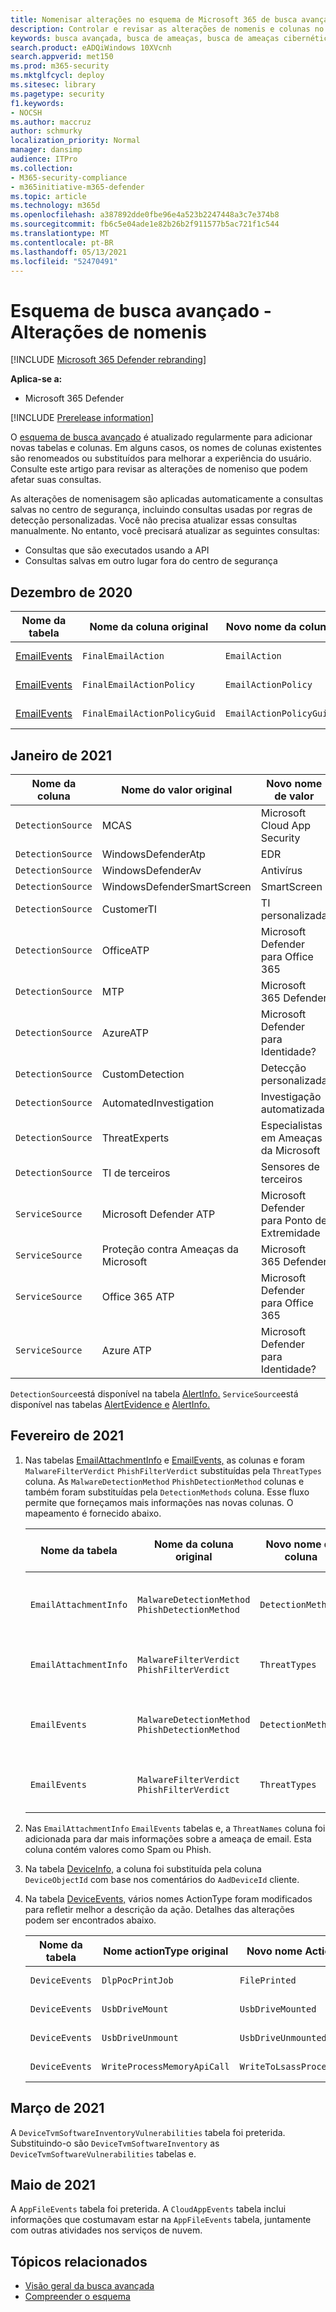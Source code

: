 ```yaml
---
title: Nomenisar alterações no esquema de Microsoft 365 de busca avançada do Defender
description: Controlar e revisar as alterações de nomenis e colunas no esquema de busca avançado
keywords: busca avançada, busca de ameaças, busca de ameaças cibernéticas, Microsoft 365 Defender, microsoft 365, m365, pesquisa, consulta, telemetria, referência de esquema, kusto, tabela, dados, alterações de nome, renomeação
search.product: eADQiWindows 10XVcnh
search.appverid: met150
ms.prod: m365-security
ms.mktglfcycl: deploy
ms.sitesec: library
ms.pagetype: security
f1.keywords:
- NOCSH
ms.author: maccruz
author: schmurky
localization_priority: Normal
manager: dansimp
audience: ITPro
ms.collection:
- M365-security-compliance
- m365initiative-m365-defender
ms.topic: article
ms.technology: m365d
ms.openlocfilehash: a387892dde0fbe96e4a523b2247448a3c7e374b8
ms.sourcegitcommit: fb6c5e04ade1e82b26b2f911577b5ac721f1c544
ms.translationtype: MT
ms.contentlocale: pt-BR
ms.lasthandoff: 05/13/2021
ms.locfileid: "52470491"
---
```

# <a name="advanced-hunting-schema---naming-changes"></a>Esquema de busca avançado - Alterações de nomenis

[!INCLUDE [Microsoft 365 Defender rebranding](../includes/microsoft-defender.md)]


**Aplica-se a:**
- Microsoft 365 Defender

[!INCLUDE [Prerelease information](../includes/prerelease.md)]

O [esquema de busca avançado](advanced-hunting-schema-tables.md) é atualizado regularmente para adicionar novas tabelas e colunas. Em alguns casos, os nomes de colunas existentes são renomeados ou substituídos para melhorar a experiência do usuário. Consulte este artigo para revisar as alterações de nomeniso que podem afetar suas consultas.

As alterações de nomenisagem são aplicadas automaticamente a consultas salvas no centro de segurança, incluindo consultas usadas por regras de detecção personalizadas. Você não precisa atualizar essas consultas manualmente. No entanto, você precisará atualizar as seguintes consultas:
- Consultas que são executados usando a API
- Consultas salvas em outro lugar fora do centro de segurança

## <a name="december-2020"></a>Dezembro de 2020

| Nome da tabela | Nome da coluna original | Novo nome da coluna | Motivo da alteração
|--|--|--|--|
| [EmailEvents](advanced-hunting-emailevents-table.md) | `FinalEmailAction` | `EmailAction` | Comentários do cliente |
| [EmailEvents](advanced-hunting-emailevents-table.md) | `FinalEmailActionPolicy` | `EmailActionPolicy` | Comentários do cliente |
| [EmailEvents](advanced-hunting-emailevents-table.md) | `FinalEmailActionPolicyGuid` | `EmailActionPolicyGuid` | Comentários do cliente |

## <a name="january-2021"></a>Janeiro de 2021

| Nome da coluna | Nome do valor original | Novo nome de valor | Motivo da alteração
|--|--|--|--|
| `DetectionSource` | MCAS |    Microsoft Cloud App Security | Rebranding |
| `DetectionSource` | WindowsDefenderAtp|   EDR| Rebranding |
| `DetectionSource` | WindowsDefenderAv | Antivírus | Rebranding |
| `DetectionSource` | WindowsDefenderSmartScreen |  SmartScreen | Rebranding |
| `DetectionSource` | CustomerTI |  TI personalizada | Rebranding |
| `DetectionSource` | OfficeATP | Microsoft Defender para Office 365 | Rebranding |
| `DetectionSource` | MTP   | Microsoft 365 Defender | Rebranding |
| `DetectionSource` | AzureATP |    Microsoft Defender para Identidade? | Rebranding |
| `DetectionSource` | CustomDetection   | Detecção personalizada | Rebranding |
| `DetectionSource` | AutomatedInvestigation |Investigação automatizada | Rebranding |
| `DetectionSource` | ThreatExperts | Especialistas em Ameaças da Microsoft | Rebranding |
| `DetectionSource` | TI de terceiros | Sensores de terceiros | Rebranding |
| `ServiceSource` | Microsoft Defender ATP| Microsoft Defender para Ponto de Extremidade | Rebranding |
|`ServiceSource` |Proteção contra Ameaças da Microsoft   | Microsoft 365 Defender | Rebranding |
| `ServiceSource` | Office 365 ATP  |Microsoft Defender para Office 365 | Rebranding |
| `ServiceSource` |Azure ATP    |Microsoft Defender para Identidade? | Rebranding |

`DetectionSource`está disponível na tabela [AlertInfo.](advanced-hunting-alertinfo-table.md) `ServiceSource`está disponível nas tabelas [AlertEvidence e](advanced-hunting-alertevidence-table.md) [AlertInfo.](advanced-hunting-alertinfo-table.md) 

## <a name="february-2021"></a>Fevereiro de 2021

1. Nas tabelas [EmailAttachmentInfo](advanced-hunting-emailattachmentinfo-table.md) e [EmailEvents,](advanced-hunting-emailevents-table.md) as colunas e foram `MalwareFilterVerdict` `PhishFilterVerdict` substituídas pela `ThreatTypes` coluna. As `MalwareDetectionMethod` `PhishDetectionMethod` colunas e também foram substituídas pela `DetectionMethods` coluna. Esse fluxo permite que forneçamos mais informações nas novas colunas. O mapeamento é fornecido abaixo.

    | Nome da tabela | Nome da coluna original | Novo nome da coluna | Motivo da alteração
    |--|--|--|--|
    | `EmailAttachmentInfo` | `MalwareDetectionMethod` <br> `PhishDetectionMethod` | `DetectionMethods` | Incluir mais métodos de detecção |
    | `EmailAttachmentInfo`  | `MalwareFilterVerdict` <br>`PhishFilterVerdict` | `ThreatTypes` | Incluir mais tipos de ameaça |
    | `EmailEvents` | `MalwareDetectionMethod` <br> `PhishDetectionMethod` | `DetectionMethods` | Incluir mais métodos de detecção |
    | `EmailEvents` | `MalwareFilterVerdict` <br>`PhishFilterVerdict` | `ThreatTypes` | Incluir mais tipos de ameaça |


2. Nas `EmailAttachmentInfo` `EmailEvents` tabelas e, a `ThreatNames` coluna foi adicionada para dar mais informações sobre a ameaça de email. Esta coluna contém valores como Spam ou Phish.

3. Na tabela [DeviceInfo,](advanced-hunting-deviceinfo-table.md) a coluna foi substituída pela coluna `DeviceObjectId` com base nos comentários do `AadDeviceId` cliente.

4. Na tabela [DeviceEvents,](advanced-hunting-deviceevents-table.md) vários nomes ActionType foram modificados para refletir melhor a descrição da ação. Detalhes das alterações podem ser encontrados abaixo.

    | Nome da tabela | Nome actionType original | Novo nome ActionType | Motivo da alteração
    |--|--|--|--|
    | `DeviceEvents` | `DlpPocPrintJob` | `FilePrinted` | Comentários do cliente |
    | `DeviceEvents` | `UsbDriveMount` | `UsbDriveMounted` | Comentários do cliente |
    | `DeviceEvents` | `UsbDriveUnmount` | `UsbDriveUnmounted` | Comentários do cliente |
    | `DeviceEvents` | `WriteProcessMemoryApiCall` | `WriteToLsassProcessMemory` | Comentários do cliente |

## <a name="march-2021"></a>Março de 2021

A `DeviceTvmSoftwareInventoryVulnerabilities` tabela foi preterida. Substituindo-o são `DeviceTvmSoftwareInventory` as `DeviceTvmSoftwareVulnerabilities` tabelas e.

## <a name="may-2021"></a>Maio de 2021

A `AppFileEvents` tabela foi preterida. A `CloudAppEvents` tabela inclui informações que costumavam estar na `AppFileEvents` tabela, juntamente com outras atividades nos serviços de nuvem.

## <a name="related-topics"></a>Tópicos relacionados
- [Visão geral da busca avançada](advanced-hunting-overview.md)
- [Compreender o esquema](advanced-hunting-schema-tables.md)